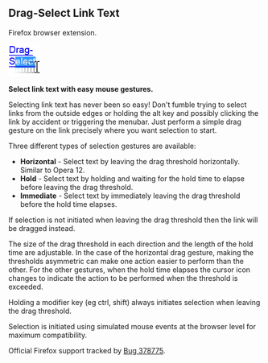 ## Drag-Select Link Text 
Firefox browser extension.

![](/icon64.png)

**Select link text with easy mouse gestures.**

Selecting link text has never been so easy! Don't fumble trying to select links from the outside edges or holding the alt key and possibly clicking the link by accident or triggering the menubar. Just perform a simple drag gesture on the link precisely where you want selection to start.

Three different types of selection gestures are available:

* **Horizontal** - Select text by leaving the drag threshold horizontally. Similar to Opera 12.
* **Hold** - Select text by holding and waiting for the hold time to elapse before leaving the drag threshold.
* **Immediate** - Select text by immediately leaving the drag threshold before the hold time elapses.


If selection is not initiated when leaving the drag threshold then the link will be dragged instead.

The size of the drag threshold in each direction and the length of the hold time are adjustable. In the case of the horizontal drag gesture, making the thresholds asymmetric can make one action easier to perform than the other. For the other gestures, when the hold time elapses the cursor icon changes to indicate the action to be performed when the threshold is exceeded.

Holding a modifier key (eg ctrl, shift) always initiates selection when leaving the drag threshold.

Selection is initiated using simulated mouse events at the browser level for maximum compatibility.

Official Firefox support tracked by [Bug 378775](https://bugzilla.mozilla.org/show_bug.cgi?id=378775).